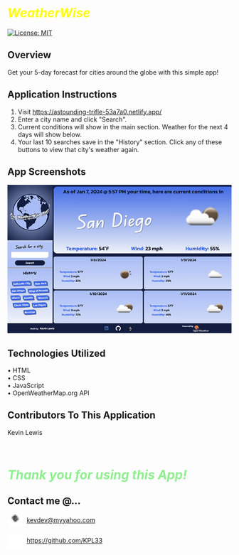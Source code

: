 # <span style="color: yellow;">**_WeatherWise_**</span>

[![License: MIT](https://img.shields.io/badge/License-MIT-yellow.svg)](https://opensource.org/licenses/MIT)
</br>

## Overview

Get your 5-day forecast for cities around the globe with this simple app!
</br>

## Application Instructions

1. Visit https://astounding-trifle-53a7a0.netlify.app/</br>
2. Enter a city name and click "Search".</br>
3. Current conditions will show in the main section. Weather for the next 4 days will show below.</br>
4. Your last 10 searches save in the "History" section. Click any of these buttons to view that city's weather again.</br>

## App Screenshots

![WeatherWise running on webpage. No previous passwords shown.](./resources/assets/weatherwise1.png)

##

## Technologies Utilized

• HTML</br>
• CSS</br>
• JavaScript</br>
• OpenWeatherMap.org API

## Contributors To This Application

Kevin Lewis

</br>

# <span style="color: lightgreen;">**_Thank you for using this App!_**</span>

## Contact me @...

<img src="./resources/assets/email.svg" width=7% height=9% align=center>&nbsp; kevdev@myyahoo.com

<img src="./resources/assets/Github.svg" width=7% height=9% align=center>&nbsp; https://github.com/KPL33